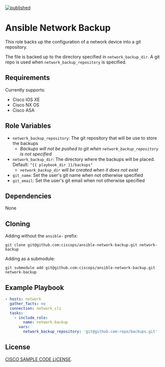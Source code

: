 [![published](https://static.production.devnetcloud.com/codeexchange/assets/images/devnet-published.svg)](https://developer.cisco.com/codeexchange/github/repo/ciscops/ansible-network-backup)

# Ansible Network Backup

This role backs up the configuration of a network device into a git repository.

The file is backed up to the directory specified in `network_backup_dir`.  A git repo is used when
`network_backup_repository` is specified.


## Requirements


Currently supports:
* Cisco IOS XE
* Cisco NX OS
* Cisco ASA

## Role Variables


* `network_backup_repository`: The git repository that will be use to store the backups
  * _Backups will not be pushed to git when `network_backup_repository` is not specified_
* `network_backup_dir`: The directory where the backups will be placed. Default: `"{{ playbook_dir }}/backups"`
  * _`network_backup_dir` will be created when it does not exist_
* `git_name`: Set the user's git name when not otherwise specified
* `git_email`: Set the user's git email when not otherwise specified

## Dependencies

None

## Cloning

Adding without the `ansible-` prefix:

`git clone git@github.com:ciscops/ansible-network-backup.git network-backup`

Adding as a submodule:

`git submodule add git@github.com:ciscops/ansible-network-backup.git network-backup`

## Example Playbook


```yaml
- hosts: network
  gather_facts: no
  connection: network_cli
  tasks:
    - include_role:
        name: network-backup
      vars:
        network_backup_repository: 'git@github.com:repo/backups.git'
```

## License


[CISCO SAMPLE CODE LICENSE](./LICENSE).
